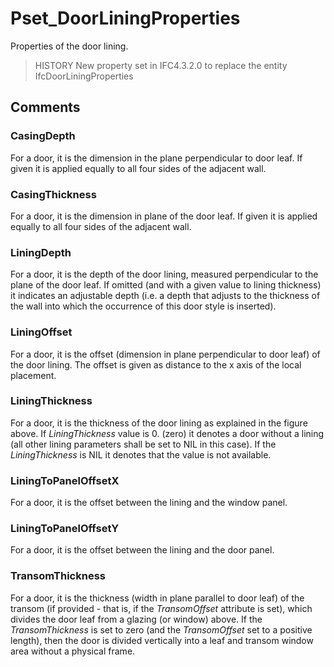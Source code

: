 # Pset_DoorLiningProperties

Properties of the door lining.

> HISTORY New property set in IFC4.3.2.0 to replace the entity IfcDoorLiningProperties

## Comments

### CasingDepth

For a door, it is the dimension in the plane perpendicular to door leaf. If given it is applied equally to all four sides of the adjacent wall.

### CasingThickness
For a door, it is the dimension in plane of the door leaf. If given it is applied equally to all four sides of the adjacent wall.

### LiningDepth
For a door, it is the depth of the door lining, measured perpendicular to the plane of the door leaf. If omitted (and with a given value to lining thickness) it indicates an adjustable depth (i.e. a depth that adjusts to the thickness of the wall into which the occurrence of this door style is inserted).

### LiningOffset
For a door, it is the offset (dimension in plane perpendicular to door leaf) of the door lining. The offset is given as distance to the x axis of the local placement.

### LiningThickness
For a door, it is the thickness of the door lining as explained in the figure above. If _LiningThickness_ value is 0. (zero) it denotes a door without a lining (all other lining parameters shall be set to NIL in this case). If the _LiningThickness_ is NIL it denotes that the value is not available.

### LiningToPanelOffsetX
For a door, it is the offset between the lining and the window panel.

### LiningToPanelOffsetY
For a door, it is the offset between the lining and the door panel.

### TransomThickness
For a door, it is the thickness (width in plane parallel to door leaf) of the transom (if provided - that is, if the _TransomOffset_ attribute is set), which divides the door leaf from a glazing (or window) above. If the _TransomThickness_ is set to zero (and the _TransomOffset_ set to a positive length), then the door is divided vertically into a leaf and transom window area without a physical frame.
